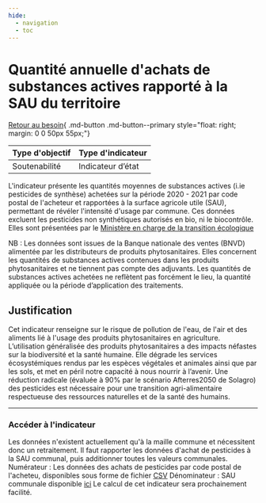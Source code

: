 ```yaml
---
hide:
  - navigation
  - toc
---
```

# Quantité annuelle d'achats de substances actives rapporté à la SAU du territoire 

[Retour au besoin](https://konsilion.github.io/diag360/pages/besoins/bv2){ .md-button .md-button--primary style="float: right; margin: 0 0 50px 55px;"}

|Type d'objectif|Type d'indicateur|
|--|--|
|Soutenabilité|Indicateur d’état|

L'indicateur présente les quantités moyennes de substances actives (i.ie pesticides de synthèse)  achetées  sur  la  période  2020  -  2021  par  code  postal  de  l'acheteur  et rapportées  à  la  surface agricole utile (SAU), permettant de révéler l'intensité d'usage par commune. Ces données excluent les pesticides non synthétiques autorisés en bio, 
ni le biocontrôle. 
Elles  sont  présentées  par  le [Ministère  en  charge  de  la  transition  écologique](https://www.statistiques.developpement-durable.gouv.fr/etat-des-lieux-des-ventes-et-des-achats-de-produits-phytosanitaires-en-france-en-2021-0)

NB  :  Les  données  sont  issues  de  la Banque  nationale  des  ventes  (BNVD) alimentée  par  les  distributeurs  de produits  phytosanitaires.  Elles concernent les quantités de substances actives  contenues  dans  les  produits phytosanitaires  et  ne  tiennent  pas compte  des  adjuvants.  Les quantités de substances actives achetées ne reflètent pas forcément le lieu, la quantité appliquée ou la période d’application des traitements. 

## Justification

Cet indicateur renseigne sur le risque de pollution de l'eau, de l'air et des aliments lié à  l'usage  des  produits  phytosanitaires  en  agriculture.  L’utilisation  généralisée  des produits  phytosanitaires  a  des  impacts  néfastes  sur  la  biodiversité  et  la  santé humaine. Elle dégrade les services écosystémiques rendus par les espèces végétales et animales ainsi que par les sols, et met en péril notre capacité à nous nourrir à l’avenir. 
Une  réduction  radicale  (évaluée  à  90%  par  le  scénario  Afterres2050 de Solagro) des pesticides  est  nécessaire  pour  une  transition  agri-alimentaire  respectueuse  des ressources naturelles et de la santé des humains.  

---

### Accéder à l'indicateur

Les  données  n'existent  actuellement  qu'à la maille commune et nécessitent donc un retraitement.  Il  faut rapporter les données d'achat de pesticides à la SAU communal, puis additionner toutes les valeurs communales.  
Numérateur : Les données des achats de pesticides par code postal de l'acheteu, 
disponibles sous forme de fichier [CSV](https://www.statistiques.developpement-durable.gouv.fr/catalogue?page=dataset&datasetId=64394162329d458db52e7189)
Dénominateur : SAU communale disponible [ici](https://www.observatoire-des-territoires.gouv.fr/surface-agricole-utilisee-sau )
Le calcul de cet indicateur sera prochainement facilité.

